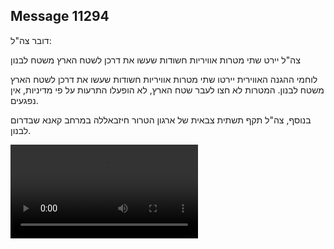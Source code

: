 ## Message 11294

דובר צה"ל:

צה"ל יירט שתי מטרות אוויריות חשודות שעשו את דרכן לשטח הארץ משטח לבנון

לוחמי ההגנה האווירית יירטו שתי מטרות אוויריות חשודות שעשו את דרכן לשטח הארץ משטח לבנון. המטרות לא חצו לעבר שטח הארץ, לא הופעלו התרעות על פי מדיניות, אין נפגעים.

בנוסף, צה"ל תקף תשתית צבאית של ארגון הטרור חיזבאללה במרחב קאנא שבדרום לבנון.

![Video](11294/11294_media.mp4)
